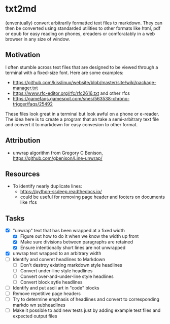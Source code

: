 # txt2md

(enventually) convert arbitrarily formatted text files to markdown. They can 
then be converted using standarded utilities to other formats like html, pdf
or epub for easy reading on phones, ereaders or comforatably in a web browser
in any size of window.

## Motivation
I often stumble across text files that are designed to be viewed through a 
terminal with a fixed-size font. Here are some examples:
- https://github.com/kisslinux/website/blob/master/site/wiki/package-manager.txt
- https://www.rfc-editor.org/rfc/rfc2616.txt and other rfcs
- https://gamefaqs.gamespot.com/snes/563538-chrono-trigger/faqs/25492

These files look great in a terminal but look awful on a phone or e-reader. 
The idea here is to create a program that an take a semi-arbitrary text file and
convert it to markdown for easy convesion to other format.

## Attribution
* unwrap algorithm from Gregory C Benison,  
    https://github.com/gbenison/Line-unwrap/

## Resources
* To identify nearly duplicate lines:
  * https://python-ssdeep.readthedocs.io/
  * could be useful for removing page header and footers on documents like rfcs

## Tasks
- [x] "unwrap" text that has been wrapped at a fixed width
  - [x] Figure out how to do it when we know the width up front
  - [x] Make sure divisions between paragraphs are retained 
  - [x] Ensure intentionally short lines are not unwrapped
- [x] unwrap text wrapped to an arbitrary width
- [ ] Identify and convret headlines to Markdown
  - [ ] Don't destroy existing markdown style headlines
  - [ ] Convert under-line style headlines
  - [ ] Convert over-and-under-line style headlines
  - [ ] Convert block sytle headlines
- [ ] Identify and put ascii art in "code" blocks
- [ ] Remove repetitive page headers 
- [ ] Try to determine emphasis of headlines and convert to corresponding markdo
wn subheadlines  
- [ ] Make it possible to add new tests just by adding example test files and 
      expected output files
